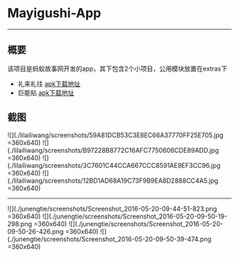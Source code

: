 # Mayigushi-App

***

## 概要

该项目是蚂蚁故事网开发的app，其下包含2个小项目，公用模块放置在extras下

* 礼来礼往 [apk下载地址](http://fir.im/27rg)
* 巨能贴 [apk下载地址](http://fir.im/akz8)

## 截图

![](./lilailiwang/screenshots/59A81DCB53C3E8EC66A37770FF25E705.jpg =360x640)
![](./lilailiwang/screenshots/B97228B8772C16AFC7750606CDE89ADD.jpg =360x640)
![](./lilailiwang/screenshots/3C7601C44CCA667CCC8591AE9EF3CC96.jpg =360x640)
![](./lilailiwang/screenshots/12BD1AD68A19C73F9B9EA8D2888CC4A5.jpg =360x640)

***

![](./junengtie/screenshots/Screenshot_2016-05-20-09-44-51-823.png =360x640)
![](./junengtie/screenshots/Screenshot_2016-05-20-09-50-19-298.png =360x640)
![](./junengtie/screenshots/Screenshot_2016-05-20-09-50-26-426.png =360x640)
![](./junengtie/screenshots/Screenshot_2016-05-20-09-50-39-474.png =360x640)
